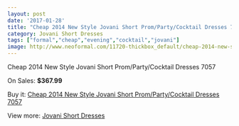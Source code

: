 ```yaml
---
layout: post
date: '2017-01-28'
title: "Cheap 2014 New Style Jovani Short Prom/Party/Cocktail Dresses 7057"
category: Jovani Short Dresses
tags: ["formal","cheap","evening","cocktail","jovani"]
image: http://www.neoformal.com/11720-thickbox_default/cheap-2014-new-style-jovani-short-prom-party-cocktail-dresses-7057.jpg
---
```

Cheap 2014 New Style Jovani Short Prom/Party/Cocktail Dresses 7057

On Sales: **$367.99**
<a href="https://www.neoformal.com/en/jovani-short-dresses-2014/4205-cheap-2014-new-style-jovani-short-prom-party-cocktail-dresses-7057.html"><amp-img layout="responsive" width="600" height="600" src="//www.neoformal.com/11720-thickbox_default/cheap-2014-new-style-jovani-short-prom-party-cocktail-dresses-7057.jpg" alt="Cheap 2014 New Style Jovani Short Prom/Party/Cocktail Dresses 7057 0" /></a>

Buy it: [Cheap 2014 New Style Jovani Short Prom/Party/Cocktail Dresses 7057](https://www.neoformal.com/en/jovani-short-dresses-2014/4205-cheap-2014-new-style-jovani-short-prom-party-cocktail-dresses-7057.html "Cheap 2014 New Style Jovani Short Prom/Party/Cocktail Dresses 7057")

View more: [Jovani Short Dresses](https://www.neoformal.com/en/54-jovani-short-dresses-2014 "Jovani Short Dresses")